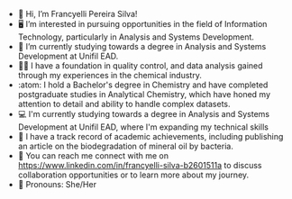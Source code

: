 - 👋 Hi, I’m Francyelli Pereira Silva!
- :desktop_computer: I’m interested in pursuing opportunities in the field of Information Technology, particularly in Analysis and Systems Development.
- 🌱 I’m currently studying towards a degree in Analysis and Systems Development at Unifil EAD.
- :woman_scientist:	I have a foundation in quality control, and data analysis gained through my experiences in the chemical industry.
- :atom: I hold a Bachelor's degree in Chemistry and have completed postgraduate studies in Analytical Chemistry, which have honed my attention to detail and ability to handle complex datasets.
- 💻 I'm currently studying towards a degree in Analysis and Systems Development at Unifil EAD, where I'm expanding my technical skills 
- 📝 I have a track record of academic achievements, including publishing an article on the biodegradation of mineral oil by bacteria.
- :speech_balloon: You can reach me connect with me on https://www.linkedin.com/in/francyelli-silva-b2601511a to discuss collaboration opportunities or to learn more about my journey.
- :rose: Pronouns: She/Her
  
